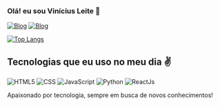 ### Olá! eu sou Vinícius Leite 🤙

[![Blog](https://img.shields.io/badge/Instagram-E4405F?style=for-the-badge&logo=instagram&logoColor=white)](https://www.instagram.com/viniciusleitef)
[![Blog](https://img.shields.io/badge/LinkedIn-0077B5?style=for-the-badge&logo=linkedin&logoColor=white)](https://www.linkedin.com/in/vin%C3%ADciusleitef/)

[![Top Langs](https://github-readme-stats.vercel.app/api/top-langs/?username=viniciusleitef&layout=donut-vertical)](https://github.com/viniciusleitef/github-readme-stats)

## Tecnologias que eu uso no meu dia ✌️

<span>
    <img alt="HTML5" src="https://img.shields.io/badge/HTML5-E34F26?style=for-the-badge&logo=html5&logoColor=white">
</span> 
<span>
    <img alt="CSS" src="https://img.shields.io/badge/CSS3-1572B6?style=for-the-badge&logo=css3&logoColor=white">
</span>
<span>
    <img alt="JavaScript" src="https://img.shields.io/badge/JavaScript-F7DF1E?style=for-the-badge&logo=javascript&logoColor=black">
</span>
<span>
    <img alt="Python" src="https://img.shields.io/badge/Python-14354C?style=for-the-badge&logo=python&logoColor=white">
</span>
<span>
    <img alt="ReactJs" src="https://img.shields.io/badge/React-20232A?style=for-the-badge&logo=react&logoColor=61DAFB">
</span>

<br>

Apaixonado por tecnologia, sempre em busca de novos conhecimentos!

